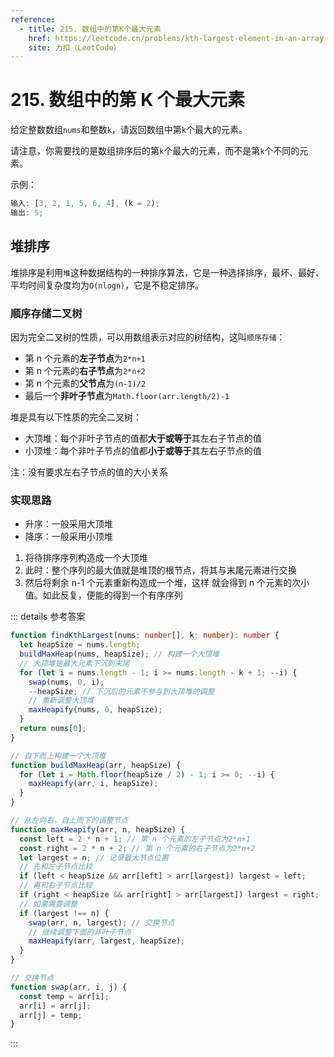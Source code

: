 ```yaml
---
reference:
  - title: 215. 数组中的第K个最大元素
    href: https://leetcode.cn/problems/kth-largest-element-in-an-array
    site: 力扣（LeetCode）
---
```


# 215. 数组中的第 K 个最大元素

给定整数数组`nums`和整数`k`，请返回数组中第`k`个最大的元素。

请注意，你需要找的是数组排序后的第`k`个最大的元素，而不是第`k`个不同的元素。

示例：

```js
输入: [3, 2, 1, 5, 6, 4], (k = 2);
输出: 5;
```

## 堆排序

堆排序是利用`堆`这种数据结构的一种排序算法，它是一种选择排序，最坏、最好、平均时间复杂度均为`O(nlogn)`，它是不稳定排序。

### 顺序存储二叉树

因为完全二叉树的性质，可以用数组表示对应的树结构，这叫`顺序存储`：

- 第 n 个元素的**左子节点**为`2*n+1`
- 第 n 个元素的**右子节点**为`2*n+2`
- 第 n 个元素的**父节点**为`(n-1)/2`
- 最后一个**非叶子节点**为`Math.floor(arr.length/2)-1`

堆是具有以下性质的完全二叉树：

- 大顶堆：每个非叶子节点的值都**大于或等于**其左右子节点的值
- 小顶堆：每个非叶子节点的值都**小于或等于**其左右子节点的值

注：没有要求左右子节点的值的大小关系

### 实现思路

- 升序：一般采用大顶堆
- 降序：一般采用小顶堆

1. 将待排序序列构造成一个大顶堆
2. 此时：整个序列的最大值就是堆顶的根节点，将其与末尾元素进行交换
3. 然后将剩余 n-1 个元素重新构造成一个堆，这样 就会得到 n 个元素的次小值。如此反复，便能的得到一个有序序列

::: details 参考答案
```ts
function findKthLargest(nums: number[], k: number): number {
  let heapSize = nums.length;
  buildMaxHeap(nums, heapSize); // 构建一个大顶堆
  // 大顶堆是最大元素下沉到末尾
  for (let i = nums.length - 1; i >= nums.length - k + 1; --i) {
    swap(nums, 0, i);
    --heapSize; // 下沉后的元素不参与到大顶堆的调整
    // 重新调整大顶堆
    maxHeapify(nums, 0, heapSize);
  }
  return nums[0];
}

// 自下而上构建一个大顶堆
function buildMaxHeap(arr, heapSize) {
  for (let i = Math.floor(heapSize / 2) - 1; i >= 0; --i) {
    maxHeapify(arr, i, heapSize);
  }
}

// 从左向右，自上而下的调整节点
function maxHeapify(arr, n, heapSize) {
  const left = 2 * n + 1; // 第 n 个元素的左子节点为2*n+1
  const right = 2 * n + 2; // 第 n 个元素的右子节点为2*n+2
  let largest = n; // 记录最大节点位置
  // 先和左子节点比较
  if (left < heapSize && arr[left] > arr[largest]) largest = left;
  // 再和右子节点比较
  if (right < heapSize && arr[right] > arr[largest]) largest = right;
  // 如果需要调整
  if (largest !== n) {
    swap(arr, n, largest); // 交换节点
    // 继续调整下面的非叶子节点
    maxHeapify(arr, largest, heapSize);
  }
}

// 交换节点
function swap(arr, i, j) {
  const temp = arr[i];
  arr[i] = arr[j];
  arr[j] = temp;
}
```
:::
